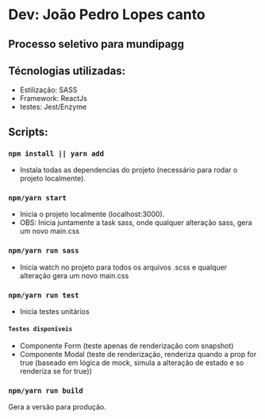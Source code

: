 # Dev: João Pedro Lopes canto

## Processo seletivo para mundipagg

## Técnologias utilizadas:
- Estilização:
SASS
- Framework:
ReactJs
- testes:
Jest/Enzyme

## Scripts:

### `npm install || yarn add`
- Instala todas as dependencias do projeto (necessário para rodar o projeto localmente).

### `npm/yarn start`
- Inicia o projeto localmente (localhost:3000).
- OBS: Inicia juntamente a task sass, onde qualquer alteração sass, gera um novo main.css

### `npm/yarn run sass`
- Inicia watch no projeto para todos os arquivos .scss e qualquer alteração gera um novo main.css

### `npm/yarn run test`
- Inicia testes unitários
#### `Testes disponíveis`
- Componente Form (teste apenas de renderização com snapshot)
- Componente Modal (teste de renderização, renderiza quando a prop for true (baseado em lógica de mock, simula a alteração de estado e so renderiza se for true))

### `npm/yarn run build`
Gera a versão para produção.
